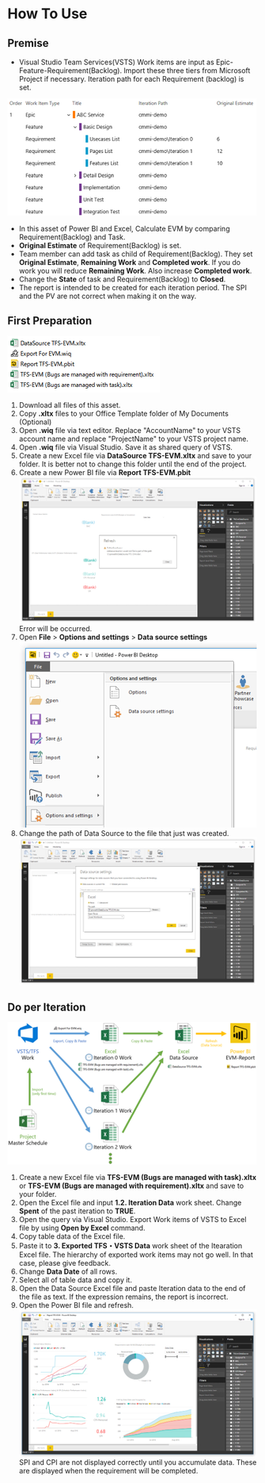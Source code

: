 # How To Use
## Premise
 - Visual Studio Team Services(VSTS) Work items are input as  Epic-Feature-Requirement(Backlog). Import these three tiers from Microsoft Project if necessary. Iteration path for each Requirement (backlog) is set.
 
 ![Epic-Feature-Requirement](images/epic.png)
  - In this asset of Power BI and Excel, Calculate EVM by comparing Requirement(Backlog) and Task.
 - **Original Estimate** of Requirement(Backlog) is set.
 - Team member can add task as child of Requirement(Backlog). They set **Original Estimate**, **Remaining Work** and **Completed work**.  If you do work you will reduce **Remaining Work**. Also increase **Completed work**.
  - Change the **State** of task and Requirement(Backlog) to **Closed**.
  - The report is intended to be created for each iteration period. The SPI and the PV are not correct when making it on the way.

## First Preparation
![Asset](images/asset.png)
1. Download all files of this asset. 
1. Copy **.xltx** files to your Office Template folder of My Documents (Optional)
1. Open **.wiq** file via text editor. Replace "AccountName" to your VSTS account name and replace "ProjectName" to your VSTS project name.
1. Open **.wiq** file via Visual Studio. Save it as shared query of VSTS.
1. Create a new Excel file via **DataSource TFS-EVM.xltx** and save to your folder. It is better not to change this folder until the end of the project.
1. Create a new Power BI file via **Report TFS-EVM.pbit**
![Error](images/step1-powerbierror.png)
Error will be occurred.
1.  Open **File** > **Options and settings** > **Data source settings**
![Data source settings](images/step2-datasource.png)
1.  Change the path of Data Source to the file that just was created.
![Change Data Source](images/step3-changedatasurce.png)

## Do per Iteration
![Do pwer Iteration](images/headline-fig.png)
1. Create a new Excel file via **TFS-EVM (Bugs are managed with task).xltx** or **TFS-EVM (Bugs are managed with requirement).xltx** and save to your folder. 
1. Open the Excel file and input **1.2. Iteration Data** work sheet. Change **Spent** of the past iteration  to **TRUE**.
1. Open the query via Visual Studio. Export Work items of VSTS to Excel file by using **Open by Excel**  command.
1. Copy table data of the Excel file.
1. Paste it to **3. Exported TFS・VSTS Data** work sheet of the Itearation Excel file. The hierarchy of exported work items may not go well. In that case, please give feedback.
1. Change **Data Date** of all rows.
1. Select all of table data and copy it.
1. Open the Data Source Excel file and paste Iteration data to the end of the file as text. If the expression remains, the report is incorrect.
1. Open the Power BI file and refresh.
![](images/headline-powerbi.png)
SPI and CPI are not displayed correctly until you accumulate data.
These are displayed when the requirement will be completed.




